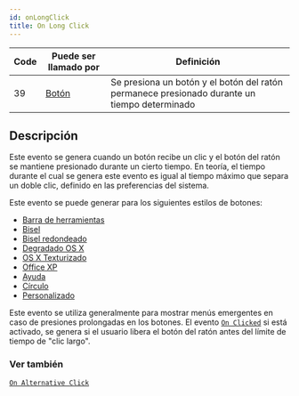```yaml
---
id: onLongClick
title: On Long Click
---
```


| Code | Puede ser llamado por                   | Definición                                                                                   |
| ---- | --------------------------------------- | -------------------------------------------------------------------------------------------- |
| 39   | [Botón](FormObjects/button_overview.md) | Se presiona un botón y el botón del ratón permanece presionado durante un tiempo determinado |

## Descripción

Este evento se genera cuando un botón recibe un clic y el botón del ratón se mantiene presionado durante un cierto tiempo. En teoría, el tiempo durante el cual se genera este evento es igual al tiempo máximo que separa un doble clic, definido en las preferencias del sistema.

Este evento se puede generar para los siguientes estilos de botones:

- [Barra de herramientas](FormObjects/button_overview.md#toolbar)
- [Bisel](FormObjects/button_overview.md#bevel)
- [Bisel redondeado](FormObjects/button_overview.md#rounded-bevel)
- [Degradado OS X](FormObjects/button_overview.md#os-x-gradient)
- [OS X Texturizado](FormObjects/button_overview.md#os-x-textured)
- [Office XP](FormObjects/button_overview.md#office-xp)
- [Ayuda](FormObjects/button_overview.md#help)
- [Círculo](FormObjects/button_overview.md#circle)
- [Personalizado](FormObjects/button_overview.md#personalizado)

Este evento se utiliza generalmente para mostrar menús emergentes en caso de presiones prolongadas en los botones. El evento [`On Clicked`](onClicked.md) si está activado, se genera si el usuario libera el botón del ratón antes del límite de tiempo de "clic largo".

### Ver también

[`On Alternative Click`](onAlternativeClick.md)